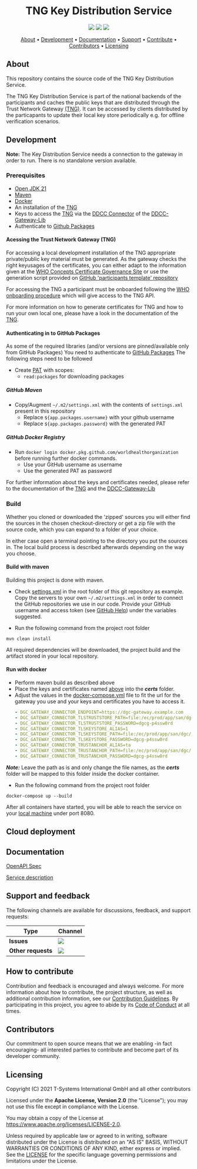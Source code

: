 <h1 style="text-align:center">
    TNG Key Distribution Service
</h1>

<div style="text-align:center">
    <a href="/../../commits/" title="Last Commit"><img src="https://img.shields.io/github/last-commit/worldhealthorganization/tng-key-distribution?style=flat"></a>
    <a href="/../../issues" title="Open Issues"><img src="https://img.shields.io/github/issues/worldhealthorganization/tng-key-distribution?style=flat"></a>
    <a href="./LICENSE" title="License"><img src="https://img.shields.io/badge/License-Apache%202.0-green.svg?style=flat"></a>
</div>

<p style="text-align:center">
  <a href="#about">About</a> •
  <a href="#development">Development</a> •
  <a href="#documentation">Documentation</a> •
  <a href="#support-and-feedback">Support</a> •
  <a href="#how-to-contribute">Contribute</a> •
  <a href="#contributors">Contributors</a> •
  <a href="#licensing">Licensing</a>
</p>

## About

This repository contains the source code of the TNG Key Distribution Service.

The TNG Key Distribution Service is part of the national backends of the participants and caches the public keys that are distributed through the Trust Network Gateway [(TNG)](https://github.com/worldhealthorganization/smart-trust-network-gateway). It can be accessed by clients distributed by the particapants to update their local key store periodically e.g. for offline verification scenarios.

## Development

**Note:** The Key Distribution Service needs a connection to the gateway in order to run. There is no standalone version available.

### Prerequisites

- [Open JDK 21](https://openjdk.java.net)
- [Maven](https://maven.apache.org)
- [Docker](https://www.docker.com)
- An installation of the [TNG](https://github.com/worldhealthorganization/smart-trust-network-gateway)
- Keys to access the [TNG](https://github.com/worldhealthorganization/smart-trust-network-gateway) via the
  [DDCC Connector](https://github.com/worldhealthorganization/ddcc-gateway-lib) of the [DDCC-Gateway-Lib](https://github.com/worldhealthorganization/ddcc-gateway-lib)
- Authenticate to [Github Packages](https://docs.github.com/en/packages/working-with-a-github-packages-registry/working-with-the-apache-maven-registry)

#### Acessing the Trust Network Gateway (TNG) 
<p id="access-keys"></p>

For accessing a local development installation of the TNG appropriate private/public key material must be generated. As the gateway checks the right keyusages of the certificates, you can either adapt to the information given at the [WHO Concepts Certificate Governance Site](https://worldhealthorganization.github.io/smart-trust/concepts_certificate_governance.html#certificate-templates) or use the generation script provided on [GitHub 'participants template' repository](https://github.com/WorldHealthOrganization/tng-participant-template)

For accessing the TNG a participant must be onboarded following the [WHO onboarding procedure](https://worldhealthorganization.github.io/smart-trust/concepts_onboarding.html) which will give access to the TNG API.

<!--- For accessing the TNG via the DDCC Connector you need the following keys in place:
- The public key of the used Gateway. The public key should be stored in the *tls_trust_store*. If you use one of the 
  provided gateways, you will get the public key as .pem from DIGIT. This .pem needs to be converted into pkcs12 format:
  ````  
  openssl pkcs12 -export -in pub_tls.pem -name trust -out tls_trust_store.p12
  ````  
- Your key pair for accessing the Gateway stored in *tls_key_store*. This needs to be generated by yourself and then whitelisted by operations team (see [onboarding manual](https://github.com/WorldHealthOrganization/smart-trust/blob/main/input/pagecontent/concepts_onboarding_checklist.md) of the Gateway). To use it in the Key Distribution Service this needs to be converted as well into pkcs12 format:
  ````
  openssl pkcs12 -export -in tls.pem -inkey tls_private.pem -name 1 -out tls_key_store.p12
  ````  
- The public key of the TrustAnchor of the Gateway. If you use one of the provided Gateways you will get it as well, at onboarding. The key should be stored in a jks file. 
-->

For more information on how to generate certificates for TNG and how to run your own local one, please have a look in the documentation of the [TNG](https://github.com/worldhealthorganization/smart-trust-network-gateway).

#### Authenticating in to GitHub Packages

As some of the required libraries (and/or versions are pinned/available only from GitHub Packages) You need to authenticate
to [GitHub Packages](https://docs.github.com/en/packages/working-with-a-github-packages-registry/working-with-the-apache-maven-registry)
The following steps need to be followed

- Create [PAT](https://docs.github.com/en/github/authenticating-to-github/creating-a-personal-access-token) with scopes:
  - `read:packages` for downloading packages

##### GitHub Maven

- Copy/Augment `~/.m2/settings.xml` with the contents of `settings.xml` present in this repository
  - Replace `${app.packages.username}` with your github username
  - Replace `${app.packages.password}` with the generated PAT

##### GitHub Docker Registry

- Run `docker login docker.pkg.github.com/worldhealthorganization` before running further docker commands.
  - Use your GitHub username as username
  - Use the generated PAT as password
  


For further information about the keys and certificates needed, please refer to the documentation of the 
[TNG](https://github.com/worldhealthorganization/smart-trust-network-gateway) and the 
[DDCC-Gateway-Lib](https://github.com/worldhealthorganization/ddcc-gateway-lib)
  
### Build

Whether you cloned or downloaded the 'zipped' sources you will either find the sources in the chosen checkout-directory or get a zip file with the source code, which you can expand to a folder of your choice.

In either case open a terminal pointing to the directory you put the sources in. The local build process is described afterwards depending on the way you choose.


#### Build with maven
Building this project is done with maven.  

* Check [settings.xml](settings.xml) in the root folder of this git repository as example.  
  Copy the servers to your own `~/.m2/settings.xml` in order to connect the GitHub repositories we use in our code. Provide your GitHub username and access token (see [GitHub Help](https://docs.github.com/en/github/authenticating-to-github/creating-a-personal-access-token)) under the variables suggested.

* Run the following command from the project root folder
```shell
mvn clean install
```
All required dependencies will be downloaded, the project build and the artifact stored in your local repository.
#### Run with docker
* Perform maven build as described above
* Place the keys and certificates named [above](#access-keys) into the ***certs*** folder.
* Adjust the values in the [docker-compose.yml](docker-compose.yml) file to fit the url for the gateway you use and 
  your keys and certificates you have to access it.
  ```yaml
  - DGC_GATEWAY_CONNECTOR_ENDPOINT=https://dgc-gateway.example.com
  - DGC_GATEWAY_CONNECTOR_TLSTRUSTSTORE_PATH=file:/ec/prod/app/san/dgc/tls_trust_store.p12
  - DGC_GATEWAY_CONNECTOR_TLSTRUSTSTORE_PASSWORD=dgcg-p4ssw0rd
  - DGC_GATEWAY_CONNECTOR_TLSKEYSTORE_ALIAS=1
  - DGC_GATEWAY_CONNECTOR_TLSKEYSTORE_PATH=file:/ec/prod/app/san/dgc/tls_key_store.p12
  - DGC_GATEWAY_CONNECTOR_TLSKEYSTORE_PASSWORD=dgcg-p4ssw0rd
  - DGC_GATEWAY_CONNECTOR_TRUSTANCHOR_ALIAS=ta
  - DGC_GATEWAY_CONNECTOR_TRUSTANCHOR_PATH=file:/ec/prod/app/san/dgc/trust_anchor.jks
  - DGC_GATEWAY_CONNECTOR_TRUSTANCHOR_PASSWORD=dgcg-p4ssw0rd
  ```
***Note:*** Leave the path as is and only change the file names, as the ***certs*** folder will be mapped to this folder inside the docker container.

* Run the following command from the project root folder

```shell
docker-compose up --build
```

After all containers have started, you will be able to reach the service on your [local machine](http://localhost:8080/api/docs) under port 8080.

## Cloud deployment

## Documentation

[OpenAPI Spec](https://worldhealthorganization.github.io/tng-key-distribution/)
 
[Service description](./docs/tng-key-distribution.md)


## Support and feedback

The following channels are available for discussions, feedback, and support requests:

| Type                     | Channel                                                |
| ------------------------ | ------------------------------------------------------ |
| **Issues**    | <a href="/../../issues" title="Open Issues"><img src="https://img.shields.io/github/issues/worldhealthorganization/tng-key-distribution?style=flat"></a>  |
| **Other requests**    | <a href="mailto:opensource@telekom.de" title="Email DGC Team"><img src="https://img.shields.io/badge/email-DGC%20team-green?logo=mail.ru&style=flat-square&logoColor=white"></a>   |

## How to contribute

Contribution and feedback is encouraged and always welcome. For more information about how to contribute, the project structure, as well as additional contribution information, see our [Contribution Guidelines](./CONTRIBUTING.md). By participating in this project, you agree to abide by its [Code of Conduct](./CODE_OF_CONDUCT.md) at all times.

## Contributors

Our commitment to open source means that we are enabling -in fact encouraging- all interested parties to contribute and become part of its developer community.

## Licensing

Copyright (C) 2021 T-Systems International GmbH and all other contributors

Licensed under the **Apache License, Version 2.0** (the "License"); you may not use this file except in compliance with the License.

You may obtain a copy of the License at https://www.apache.org/licenses/LICENSE-2.0.

Unless required by applicable law or agreed to in writing, software distributed under the License is distributed on an "AS IS" BASIS, WITHOUT WARRANTIES OR CONDITIONS OF ANY KIND, either express or implied. See the [LICENSE](./LICENSE) for the specific language governing permissions and limitations under the License.
